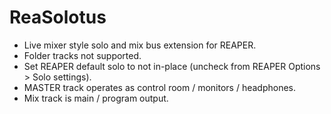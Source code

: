 # ReaSolotus
* Live mixer style solo and mix bus extension for REAPER. 
* Folder tracks not supported. 
* Set REAPER default solo to not in-place (uncheck from REAPER Options > Solo settings). 
* MASTER track operates as control room / monitors / headphones.
* Mix track is main / program output.
